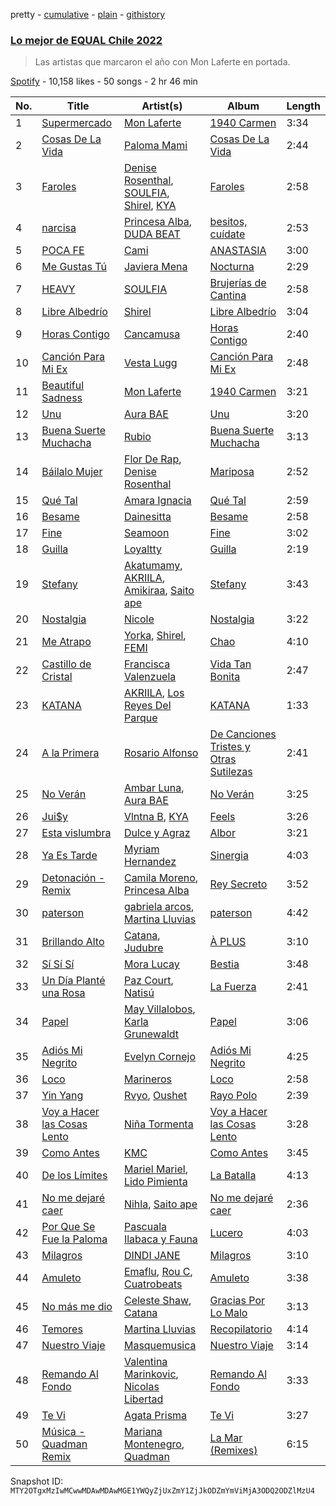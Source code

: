 pretty - [cumulative](/playlists/cumulative/37i9dQZF1DXaXeq4HFmqQR.md) - [plain](/playlists/plain/37i9dQZF1DXaXeq4HFmqQR) - [githistory](https://github.githistory.xyz/mackorone/spotify-playlist-archive/blob/main/playlists/plain/37i9dQZF1DXaXeq4HFmqQR)

### [Lo mejor de EQUAL Chile 2022](https://open.spotify.com/playlist/37i9dQZF1DXaXeq4HFmqQR)

> Las artistas que marcaron el año con Mon Laferte en portada.

[Spotify](https://open.spotify.com/user/spotify) - 10,158 likes - 50 songs - 2 hr 46 min

| No. | Title | Artist(s) | Album | Length |
|---|---|---|---|---|
| 1 | [Supermercado](https://open.spotify.com/track/7L72ZKa8nvYc0SvrYkhoux) | [Mon Laferte](https://open.spotify.com/artist/4boI7bJtmB1L3b1cuL75Zr) | [1940 Carmen](https://open.spotify.com/album/7hWWrisl7wIunR9dKiyjEL) | 3:34 |
| 2 | [Cosas De La Vida](https://open.spotify.com/track/0WfQLUjyg5wn0zWxsOda07) | [Paloma Mami](https://open.spotify.com/artist/7rOlQwf8OuFLFQp4aydjBt) | [Cosas De La Vida](https://open.spotify.com/album/37PlSJaDNBVPHnsqhFqfK4) | 2:44 |
| 3 | [Faroles](https://open.spotify.com/track/4eh4Et24YVZ97mCumJe0IK) | [Denise Rosenthal](https://open.spotify.com/artist/73SBwOgH6mrS09OyFHdR62), [SOULFIA](https://open.spotify.com/artist/1Q9Sx5tOmwems0qwLJZ5Cy), [Shirel](https://open.spotify.com/artist/5fNV5ubt46GqUpyP7Mh4Ln), [KYA](https://open.spotify.com/artist/1D1DNu1iQq7j7hFOlJZJyP) | [Faroles](https://open.spotify.com/album/6E2eSxShTgMRZi3WKjJev0) | 2:58 |
| 4 | [narcisa](https://open.spotify.com/track/4fvIO9UsmmJM2b8gWCzsOg) | [Princesa Alba](https://open.spotify.com/artist/3hvDAraTidCTjQHIc4m8P3), [DUDA BEAT](https://open.spotify.com/artist/2QLSJqqGIstNbO6nYRR16o) | [besitos, cuídate](https://open.spotify.com/album/3kfb4ye7atyQ1mEoI5Lecu) | 2:53 |
| 5 | [POCA FE](https://open.spotify.com/track/4h2YyDHcFAyy6AQsrbvVI0) | [Cami](https://open.spotify.com/artist/3VCrybIJKH7UurbDcZbMmn) | [ANASTASIA](https://open.spotify.com/album/3wbzzUJD8dnfUODIpoCoHO) | 3:00 |
| 6 | [Me Gustas Tú](https://open.spotify.com/track/5rKuJ17ulyXWrqtLKS4sFM) | [Javiera Mena](https://open.spotify.com/artist/6c0qylj1D1gqcUUN2P8Ofp) | [Nocturna](https://open.spotify.com/album/5vU4ilAXgThxcO2wEuPuk3) | 2:29 |
| 7 | [HEAVY](https://open.spotify.com/track/3bEetphA24F4tNyBW1p4Bz) | [SOULFIA](https://open.spotify.com/artist/1Q9Sx5tOmwems0qwLJZ5Cy) | [Brujerías de Cantina](https://open.spotify.com/album/4wkcKHHjFk2ZK7ou5d3Woy) | 2:58 |
| 8 | [Libre Albedrío](https://open.spotify.com/track/5DovDrVCNh9qFp0GGnmJH7) | [Shirel](https://open.spotify.com/artist/5fNV5ubt46GqUpyP7Mh4Ln) | [Libre Albedrío](https://open.spotify.com/album/6ywjX40yQQT3EVSuv0JcmV) | 3:04 |
| 9 | [Horas Contigo](https://open.spotify.com/track/5LsqbIej8JeVAMCD5mZKCJ) | [Cancamusa](https://open.spotify.com/artist/6GSnSFc0O2JMkPkGcBFsNc) | [Horas Contigo](https://open.spotify.com/album/0M2juBtEpeh1WRg3VmaNfe) | 2:40 |
| 10 | [Canción Para Mi Ex](https://open.spotify.com/track/7JXdrYedUjDUn75naheO3y) | [Vesta Lugg](https://open.spotify.com/artist/4BMCoatjMD45S9nDzLVa3c) | [Canción Para Mi Ex](https://open.spotify.com/album/4cgQLvcxp6LbnBMkhMdVGq) | 2:48 |
| 11 | [Beautiful Sadness](https://open.spotify.com/track/3gCU77vVGjA80B6cxXexWA) | [Mon Laferte](https://open.spotify.com/artist/4boI7bJtmB1L3b1cuL75Zr) | [1940 Carmen](https://open.spotify.com/album/7hWWrisl7wIunR9dKiyjEL) | 3:21 |
| 12 | [Unu](https://open.spotify.com/track/18wY2ze6uhtIsneBCDKV0j) | [Aura BAE](https://open.spotify.com/artist/7jIywNxfjSZ2Dxm6OOzQPF) | [Unu](https://open.spotify.com/album/14ViOwDZ8noeswcMZx5Noj) | 3:20 |
| 13 | [Buena Suerte Muchacha](https://open.spotify.com/track/0g9uGFzr5N6k5kOtx0nmCv) | [Rubio](https://open.spotify.com/artist/79YjWaAoD88XGLETIsnnQV) | [Buena Suerte Muchacha](https://open.spotify.com/album/2EzDw9iglsGLvrgSnv10M0) | 3:13 |
| 14 | [Báilalo Mujer](https://open.spotify.com/track/7y2HbN0w7eoRU5sw97VKpi) | [Flor De Rap](https://open.spotify.com/artist/3ZIZqvSbTL7mIEyXmbbXs7), [Denise Rosenthal](https://open.spotify.com/artist/73SBwOgH6mrS09OyFHdR62) | [Mariposa](https://open.spotify.com/album/0SOd8PQSePV5ryAWE9vM9X) | 2:52 |
| 15 | [Qué Tal](https://open.spotify.com/track/10yYzYZwIaZhBLvUt7oMPh) | [Amara Ignacia](https://open.spotify.com/artist/6YTu4Ih4tovKGdsq3UCnHa) | [Qué Tal](https://open.spotify.com/album/4ygfd1lPGeyflD5NtWR8AT) | 2:59 |
| 16 | [Besame](https://open.spotify.com/track/4SCZZqR0xUoG8PcY9CuDzY) | [Dainesitta](https://open.spotify.com/artist/4jUVJzcthHyWbl6IwK5EOl) | [Besame](https://open.spotify.com/album/5i9XwsUbqZaBDtlFroAJ4B) | 2:58 |
| 17 | [Fine](https://open.spotify.com/track/3LCT2iQ7fCeEdUNwOQEona) | [Seamoon](https://open.spotify.com/artist/2h0ht04lePhc9LY0GHHJ1O) | [Fine](https://open.spotify.com/album/1C8XRMbIpfKRbJn58ZNofo) | 3:02 |
| 18 | [Guilla](https://open.spotify.com/track/4xTZL1wNVCtCrqJQUHqHdc) | [Loyaltty](https://open.spotify.com/artist/5DDpDYLDv4xasIBS6kp2wf) | [Guilla](https://open.spotify.com/album/2wvlZcsnGAzbRx6C1wUYtw) | 2:19 |
| 19 | [Stefany](https://open.spotify.com/track/2itkoR7NhZ71ORPGweN2WS) | [Akatumamy](https://open.spotify.com/artist/38DOU02BQmlcooCqxr3aSd), [AKRIILA](https://open.spotify.com/artist/39hfuTf4PHfnHgIl0QBDGL), [Amikiraa](https://open.spotify.com/artist/3xCoO7TgLAuhKkNz0uRwo2), [Saito ape](https://open.spotify.com/artist/0panVaEhbJCPqIRJfLuwap) | [Stefany](https://open.spotify.com/album/74vpSPUywXW5tWyCz7WWYx) | 3:43 |
| 20 | [Nostalgia](https://open.spotify.com/track/37xvyz3KXZraJAp9l4w3yS) | [Nicole](https://open.spotify.com/artist/3iIMN6aYzb6coyCECxkHaS) | [Nostalgia](https://open.spotify.com/album/28HDi1j2SfwmNDjVCxBAcw) | 3:22 |
| 21 | [Me Atrapo](https://open.spotify.com/track/5mb7wNPBlEzCnZmEYYk4wy) | [Yorka](https://open.spotify.com/artist/71bG6LIwKMYALxV8WuIezn), [Shirel](https://open.spotify.com/artist/5fNV5ubt46GqUpyP7Mh4Ln), [FEMI](https://open.spotify.com/artist/0Zq7qMNo2UXDat3Tzf0x2s) | [Chao](https://open.spotify.com/album/50NOVmSzpApZluUtVSv1Tz) | 4:10 |
| 22 | [Castillo de Cristal](https://open.spotify.com/track/6EKbtOGBq4tSpn8CkoDUoq) | [Francisca Valenzuela](https://open.spotify.com/artist/2piHiUbXwUNNIvYyIOIUKt) | [Vida Tan Bonita](https://open.spotify.com/album/62cm3NBJCoTZpXJHzmUg7C) | 2:47 |
| 23 | [KATANA](https://open.spotify.com/track/5JkPjSbLQDkyXWei94y0x5) | [AKRIILA](https://open.spotify.com/artist/39hfuTf4PHfnHgIl0QBDGL), [Los Reyes Del Parque](https://open.spotify.com/artist/1b7hyZ1cAfabiMqIx72gzR) | [KATANA](https://open.spotify.com/album/5OOFz37iRTtEwoYYf2bMbg) | 1:33 |
| 24 | [A la Primera](https://open.spotify.com/track/3MsD0RrlQb1OoPFInlQoJy) | [Rosario Alfonso](https://open.spotify.com/artist/7mirwC8eaTt7tswix93TFZ) | [De Canciones Tristes y Otras Sutilezas](https://open.spotify.com/album/4pYSsYWtj0fPzTXF5tES60) | 2:41 |
| 25 | [No Verán](https://open.spotify.com/track/5ad4erSBw23M9ZR9qXxKJO) | [Ambar Luna](https://open.spotify.com/artist/3cJV9VzS3qt2MU60ilzNML), [Aura BAE](https://open.spotify.com/artist/7jIywNxfjSZ2Dxm6OOzQPF) | [No Verán](https://open.spotify.com/album/0uEDpAuha70JI917sWwjfK) | 3:25 |
| 26 | [Jui$y](https://open.spotify.com/track/0J6ZsFfF2vUw1lf0EbZgrQ) | [Vlntna B](https://open.spotify.com/artist/5leFwWpTacAWLAom8B2JbS), [KYA](https://open.spotify.com/artist/1D1DNu1iQq7j7hFOlJZJyP) | [Feels](https://open.spotify.com/album/789Zq50xXSDEYuLDmo56Gj) | 3:26 |
| 27 | [Esta vislumbra](https://open.spotify.com/track/5RSDZ3yNuLTvCEFi9amsc9) | [Dulce y Agraz](https://open.spotify.com/artist/5cD6bctPV8wtKpO4o8ZtTQ) | [Albor](https://open.spotify.com/album/4Ux1CbTTTwflNZzI5wxtp7) | 3:21 |
| 28 | [Ya Es Tarde](https://open.spotify.com/track/4iUxUVZpySaY1epUkDXCbh) | [Myriam Hernandez](https://open.spotify.com/artist/6NHTDaYSUeMaroI5U0jytT) | [Sinergia](https://open.spotify.com/album/5SjeP0UHafaTMnfrzx4Q95) | 4:03 |
| 29 | [Detonación \- Remix](https://open.spotify.com/track/6uuXd49EnESdqwsvBp6JNc) | [Camila Moreno](https://open.spotify.com/artist/0SJy1J0FgP21lbvGBMKT8H), [Princesa Alba](https://open.spotify.com/artist/3hvDAraTidCTjQHIc4m8P3) | [Rey Secreto](https://open.spotify.com/album/0uvDf9ljskD5hI9XxvBIJI) | 3:52 |
| 30 | [paterson](https://open.spotify.com/track/3DUKYkLS0M2kM6m7tzjipR) | [gabriela arcos](https://open.spotify.com/artist/3SdRPRuSNLp9lj06iZuQlx), [Martina Lluvias](https://open.spotify.com/artist/5x24CqyDaYbM6OUjxLYkUo) | [paterson](https://open.spotify.com/album/5URw6mtoVChP5GD5la6RbF) | 4:42 |
| 31 | [Brillando Alto](https://open.spotify.com/track/57C9tAaIytHcO1ntxGohxc) | [Catana](https://open.spotify.com/artist/5M93gtdh8dIv85CDYnuP90), [Judubre](https://open.spotify.com/artist/0hu94twCEudpR1Zj2qOHWC) | [À PLUS](https://open.spotify.com/album/6fV1ZKfUAm1BvJzTe6yzdr) | 3:10 |
| 32 | [Sí Sí Sí](https://open.spotify.com/track/3xeTWr7alFHDn5ZWITHUSX) | [Mora Lucay](https://open.spotify.com/artist/3gjqD5j7NaOCr4kLULEV0L) | [Bestia](https://open.spotify.com/album/5MxhmYS9jmITi4mqz6FAX9) | 3:48 |
| 33 | [Un Día Planté una Rosa](https://open.spotify.com/track/3BvyDuC2IhlSpG3DfnnXMR) | [Paz Court](https://open.spotify.com/artist/4iYtGmJwcET4ym55GMp4Zm), [Natisú](https://open.spotify.com/artist/7BzSI3dTllADHzoJ2crQov) | [La Fuerza](https://open.spotify.com/album/4qMSZDyLdEJtoL19qzG4ld) | 2:41 |
| 34 | [Papel](https://open.spotify.com/track/4rE16lTqf0Itc1jcpnyDYx) | [May Villalobos](https://open.spotify.com/artist/2v6dIFNgGkqAwvSdeR6D8D), [Karla Grunewaldt](https://open.spotify.com/artist/5w4VSeopBIU3C6uPYqunc3) | [Papel](https://open.spotify.com/album/1qmqSiUdglS1nHtMpGDFAt) | 3:06 |
| 35 | [Adiós Mi Negrito](https://open.spotify.com/track/6MKjQsM77ioTbQ5idx3sLp) | [Evelyn Cornejo](https://open.spotify.com/artist/3wV40S9AyTLTE2b0Tp0Yo6) | [Adiós Mi Negrito](https://open.spotify.com/album/58OYosg2fG9Ykdz68filu1) | 4:25 |
| 36 | [Loco](https://open.spotify.com/track/44nbI3uV9Xy4JTQJ6eCYTL) | [Marineros](https://open.spotify.com/artist/6EwwcDTg6CKzsuWq7Xbd7D) | [Loco](https://open.spotify.com/album/07unMn9Pkm8nWxv1Kr1sdt) | 2:58 |
| 37 | [Yin Yang](https://open.spotify.com/track/7cOqDi2xyjxSNfQQlH0X8l) | [Rvyo](https://open.spotify.com/artist/6eo5LO5tYMMvvKa6iLoY2n), [Oushet](https://open.spotify.com/artist/5nAqcCizLzWuyAlnfSgEID) | [Rayo Polo](https://open.spotify.com/album/2RIoUDe3Q75FhFtL2hGdb2) | 2:39 |
| 38 | [Voy a Hacer las Cosas Lento](https://open.spotify.com/track/2giVbMc5SuyJedv7JaWr9o) | [Niña Tormenta](https://open.spotify.com/artist/0KJEHAoNtPaopqOHD6UIkY) | [Voy a Hacer las Cosas Lento](https://open.spotify.com/album/4is8Xi19Eijn9e16KgaipK) | 3:28 |
| 39 | [Como Antes](https://open.spotify.com/track/0Bj0PwegArVw6LfZB45Nzp) | [KMC](https://open.spotify.com/artist/6XRepE59HrVuIQgfWXdBJ4) | [Como Antes](https://open.spotify.com/album/4zuTGAxecqQaSRVkn7mBKu) | 3:45 |
| 40 | [De los Límites](https://open.spotify.com/track/6F2hjr7MkepvMp69C2JdFP) | [Mariel Mariel](https://open.spotify.com/artist/5MbC0GPijb60evRCEQLJAz), [Lido Pimienta](https://open.spotify.com/artist/1IdkKQ9CM1i0wygfxYV4Z3) | [La Batalla](https://open.spotify.com/album/0YXQIt7lz5Rsp7wpbuwhFW) | 4:13 |
| 41 | [No me dejaré caer](https://open.spotify.com/track/4pv1VaZa5hxAWsdn1NFLlE) | [Nihla](https://open.spotify.com/artist/74UNE9EF6heknm43N3LPMf), [Saito ape](https://open.spotify.com/artist/2MPqvA1H0bdSKq7hohfxL1) | [No me dejaré caer](https://open.spotify.com/album/29PpuwqvwZEOJP1eEsDmqR) | 2:36 |
| 42 | [Por Que Se Fue la Paloma](https://open.spotify.com/track/75ic82G9v6jgTDjlq7jij7) | [Pascuala Ilabaca y Fauna](https://open.spotify.com/artist/6nf17XGXCx2PSgkhPYjSIA) | [Lucero](https://open.spotify.com/album/4LFoct8D5qbHcGH1HVq6jP) | 4:03 |
| 43 | [Milagros](https://open.spotify.com/track/2TBePNbBTf5wbDI7Rebmp8) | [DINDI JANE](https://open.spotify.com/artist/3NtqMR9pkptsO9mRHUmYDJ) | [Milagros](https://open.spotify.com/album/0kPuuj3n0l0Wi2Sg1Gj5H1) | 3:10 |
| 44 | [Amuleto](https://open.spotify.com/track/59iDxn0HIxHIcTZW4poFj7) | [Emaflu](https://open.spotify.com/artist/5PS09CXdU7Lze7eAk2z3Yy), [Rou C](https://open.spotify.com/artist/2QDk2sxK8xHgNIIXNLgNZ9), [Cuatrobeats](https://open.spotify.com/artist/5VH4yORLdFVHVSqCYAjjoh) | [Amuleto](https://open.spotify.com/album/7uxrgNDgbXTS2RoP81ACqG) | 3:38 |
| 45 | [No más me dio](https://open.spotify.com/track/3bms00eq58V702DSRk7spN) | [Celeste Shaw](https://open.spotify.com/artist/6rqnfwOhPniuJF1OxvMdYj), [Catana](https://open.spotify.com/artist/5M93gtdh8dIv85CDYnuP90) | [Gracias Por Lo Malo](https://open.spotify.com/album/7yQwWyQY21QDDr3Btezdzf) | 3:13 |
| 46 | [Temores](https://open.spotify.com/track/3TOCH8ZjLvmIRfyAe2niE8) | [Martina Lluvias](https://open.spotify.com/artist/5x24CqyDaYbM6OUjxLYkUo) | [Recopilatorio](https://open.spotify.com/album/5GZRekxFsqDFURqsVitGxy) | 4:14 |
| 47 | [Nuestro Viaje](https://open.spotify.com/track/7u5pfiZmga8yk7mRetF98N) | [Masquemusica](https://open.spotify.com/artist/38WvNBHvqwUXnwkWIioPxo) | [Nuestro Viaje](https://open.spotify.com/album/0uj9llW1D4Gu0yrajpTx2D) | 3:14 |
| 48 | [Remando Al Fondo](https://open.spotify.com/track/7Hbvcj8TI6cH4VP0XCzqS1) | [Valentina Marinkovic](https://open.spotify.com/artist/0XGcjQMRjxUa3QQxmxa4el), [Nicolas Libertad](https://open.spotify.com/artist/4Zohwfh3tPyL3X3baHjKDc) | [Remando Al Fondo](https://open.spotify.com/album/3KB4oVOGMe0Pyi6AJIM0Kg) | 3:33 |
| 49 | [Te Vi](https://open.spotify.com/track/3igElj1Q0AmhWbo1fhVQfo) | [Agata Prisma](https://open.spotify.com/artist/2g2gwCr1ZcowpJeVTubUy2) | [Te Vi](https://open.spotify.com/album/3XWcjhCcNd4zVeKCL6MwNm) | 3:27 |
| 50 | [Música \- Quadman Remix](https://open.spotify.com/track/1tsOfeJb5PliHGBP4adsmD) | [Mariana Montenegro](https://open.spotify.com/artist/5ukVsGwdu2xaIWF4ytxBtm), [Quadman](https://open.spotify.com/artist/4pIRnTXA6rcHUXbdS7uxuE) | [La Mar \(Remixes\)](https://open.spotify.com/album/7BUfVp5TlqMljuNoO8tX1O) | 6:15 |

Snapshot ID: `MTY2OTgxMzIwMCwwMDAwMDAwMGE1YWQyZjUxZmY1ZjJkODZmYmViMjA3ODQ2ODZlMzU4`
